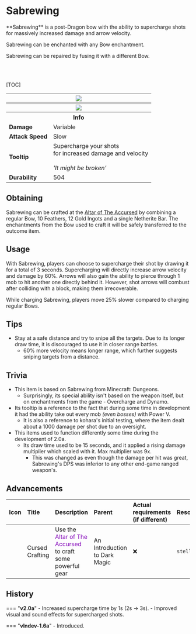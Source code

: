 # Sabrewing

<div class="result kohara-infobox-grid" markdown>
<div markdown class="kohara-infobox-text">
**Sabrewing** is a post-Dragon bow with the ability to supercharge shots for massively increased damage and arrow velocity.

<i class="icon-minecraft icon-minecraft-enchanted-book"></i> Sabrewing can be enchanted with any Bow enchantment.

<i class="icon-minecraft icon-minecraft-anvil"></i> Sabrewing can be repaired by fusing it with a different <i class="icon-minecraft icon-minecraft-bow"></i>Bow.

<br><br>

[TOC]

</div>
<div class="kohara-infobox-table">
  <table id="kohara-infobox--item">
	<tr>
		<th colspan="2" class="kohara-infobox--top-image"><img src="../../assets/items/sabrewing.png"></th>
	</tr>
	<tr>
		<th colspan="2" class="kohara-infobox--top-image"><img src="../../assets/items/sabrewing_pulling.gif"></th>
	</tr>
	<tr>
		<th colspan="2">Info</th>
	</tr>
	<tr>
		<td><b>Damage</b></td>
		<td>Variable</td>
	</tr>
	<tr>
		<td><b>Attack Speed</b></td>
		<td>Slow</td>
	</tr>
	<tr>
		<td><b>Tooltip</b></td>
		<td>
			Supercharge your shots
			<br>
			for increased damage and velocity
			<br><br>
			<i>'It might be broken'</i>
		</td>
	</tr>
	<tr>
		<td><b>Durability</b></td>
		<td>504</td>
	</tr>
</table>
</div>
</div>

## Obtaining
Sabrewing can be crafted at the [Altar of The Accursed](../mechanics/altar_of_the_accursed.md) by combining a regular <i class="icon-minecraft icon-minecraft-bow"></i>Bow, 10 <i class="icon-minecraft icon-minecraft-feather"></i>Feathers, 12 <i class="icon-minecraft icon-minecraft-gold-ingot"></i>Gold Ingots and a single <i class="icon-minecraft icon-minecraft-netherite-ingot
"></i>Netherite Bar. The enchantments from the <i class="icon-minecraft icon-minecraft-bow"></i>Bow used to craft it will be safely transferred to the outcome item.

## Usage
With Sabrewing, players can choose to supercharge their shot by drawing it for a total of 3 seconds. Supercharging will directly increase arrow velocity and damage by 60%. Arrows will also gain the ability to pierce through 1 mob to hit another one directly behind it. However, shot arrows will combust after colliding with a block, making them irrecoverable.

While charging Sabrewing, players move 25% slower compared to charging regular Bows.

## Tips
- Stay at a safe distance and try to snipe all the targets. Due to its longer draw time, it is discouraged to use it in closer range battles.
    - 60% more velocity means longer range, which further suggests sniping targets from a distance.

## Trivia
- This item is based on Sabrewing from Minecraft: Dungeons.
    - Surprisingly, its special ability isn't based on the weapon itself, but on enchantments from the game - Overcharge and Dynamo.
- Its tooltip is a reference to the fact that during some time in development it had the ability take out every mob *(even bosses)* with Power V.
    - It is also a reference to kohara's initial testing, where the item dealt about a 1000 damage per shot due to an oversight.
- This items used to function differently some time during the development of 2.0a.
    - Its draw time used to be 15 seconds, and it applied a rising damage multiplier which scaled with it. Max multiplier was 9x.
        - This was changed as even though the damage per hit was great, Sabrewing's DPS was inferior to any other end-game ranged weapon's.

## Advancements
| Icon | Title | Description | Parent | Actual requirements (if different) | Resource Location |
| :--- | :--- | :--- | :--- | :--- | :--- |
| <div class="adv-div"><i class="adv adv-task"></i><i class="icon-adv icon-stellarity icon-stellarity-aota"></i></div> | Cursed Crafting | Use the <span style="color: #8000B8;">Altar of The Accursed</span> to craft some powerful gear | An Introduction to Dark Magic | :x: | `stellarity:aota/cursed_crafting` |

## History
=== "**v2.0a**"
    - Increased supercharge time by 1s (2s -> 3s).
    - Improved visual and sound effects for supercharged shots.

=== "**vIndev-1.6a**"
    - Introduced.
